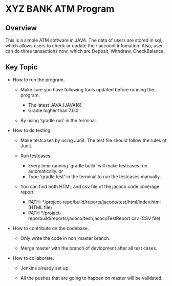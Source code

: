 # XYZ BANK ATM Program
## Overview
  This is a simple ATM software in JAVA. The data of users are stored in sql, which allows users to check or update their account infomation. Also, user can do three tansactions now, which are Deposit, Withdraw, CheckBalance.
  
## Key Topic
  * How to run the program.
    * Make sure you have following tools updated before running the program.
      * The latest JAVA.(JAVA16)
      * Gradle higher than 7.0.0
    
    * By using 'gradle run' in the terminal. 
  
  * How to do testing.
    * Make testcases by using Junit. The test file should follow the rules of Junit.
    
    * Run testcases
      * Every time running 'gradle build' will make testcases run automatically.
        or
      * Type 'gradle test' in the terminal to run the testcases manually.
      
     * You can find both HTML and csv file of the jacoco code coverage report.
        * PATH: */project-repo/build/reports/jacoco/test/html/index.html (HTML file)
        * PATH  */project-repo/build/reports/jacoco/test/jacocoTestReport.csv (CSV file)
  
  * How to contribute on the codebase.
    * Only write the code in non_master branch.
    
    * Merge master with the branch of devlopment after all test cases.
  
  * How to collaborate.
    * Jenkins already set up.
    
    * All the pushes that are going to happen on master will be validated. 
